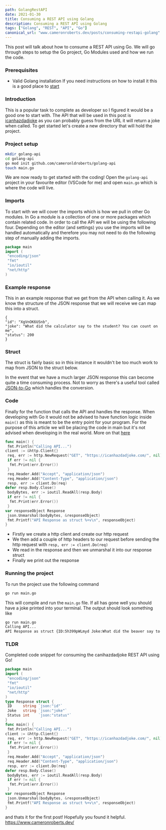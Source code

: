 ```yaml
---
path: GolangRestAPI
date: 2021-01-30
title: Consuming a REST API using Golang
description: Consuming a REST API using Golang 
tags: ["Golang", "REST", "API", "Go"]
canonical_url: "www.cameronroberts.dev/posts/consuming-restapi-golang"
---
```


This post will talk about how to consume a REST API using Go. We will go through steps to setup the Go project, Go Modules used and how we run the code.

### Prerequisites
- Valid Golang installation
If you need instructions on how to install it this is a good place to [start](https://golang.org/doc/install)

### Introduction
This is a popular task to complete as developer so I figured it would be a good one to start with. The API that will be used in this post is [icanhazdadjoke](https://medium.com/r/?url=https%3A%2F%2Ficanhazdadjoke.com%2F) as you can probably guess from the URL it will return a joke when called. To get started let's create a new directory that will hold the project.

### Project setup

```bash
mkdir golang-api
cd golang-api
go mod init github.com/cameronldroberts/golang-api
touch main.go
```

We are now ready to get started with the coding! Open the `golang-api` project in your favourite editor (VSCode for me) and open `main.go` which is where the code will live.

### Imports
To start with we will cover the imports which is how we pull in other Go modules. In Go a module is a collection of one or more packages which contain related code. In order to call the API we will be using the following four. Depending on the editor (and settings) you use the imports will be handled automatically and therefore you may not need to do the following step of manually adding the imports.

```Go
package main
import (
 "encoding/json"
 "fmt"
 "io/ioutil"
 "net/http"
)
```
### Example response
This in an example response that we get from the API when calling it. As we know the structure of the JSON response that we will receive we can map this into a struct.

```
{
"id": "XgVnOK6USnb",
"joke": "What did the calculator say to the student? You can count on me",
"status": 200
}
```

### Struct 
The struct is fairly basic so in this instance it wouldn't be too much work to map from JSON to the struct below.

In the event that we have a much larger JSON response this can become quite a time consuming process. Not to worry as there's a useful tool called 
[JSON-to-Go](https://medium.com/r/?url=https%3A%2F%2Fmholt.github.io%2Fjson-to-go%2F) which handles the conversion.

### Code 

Finally for the function that calls the API and handles the response. When developing with Go it would not be advised to have function logic inside `main()` as this is meant to be the entry point for your program. For the purpose of this article we will be placing the code in main but it's not advised when developing in the real world. More on that [here](https://medium.com/r/?url=https%3A%2F%2Fgolang.org%2Fdoc%2Fcode.html)

```Go
func main() {
 fmt.Println("Calling API...")
client := &http.Client{}
 req, err := http.NewRequest("GET", "https://icanhazdadjoke.com/", nil)
 if err != nil {
  fmt.Print(err.Error())
 }
 req.Header.Add("Accept", "application/json")
 req.Header.Add("Content-Type", "application/json")
 resp, err := client.Do(req)
defer resp.Body.Close()
 bodyBytes, err := ioutil.ReadAll(resp.Body)
 if err != nil {
  fmt.Print(err.Error())
 }
var responseObject Response
 json.Unmarshal(bodyBytes, &responseObject)
 fmt.Printf("API Response as struct %+v\n", responseObject)
}
```

- Firstly we create a http client and create our http request
- We then add a couple of http headers to our request before sending the http request with `resp, err := client.Do(req)`
- We read in the response and then we unmarshal it into our response struct
- Finally we print out the response

### Running the project
To run the project use the following command

```bash
go run main.go
```

This will compile and run the `main.go` file. If all has gone well you should have a joke printed into your terminal. The output should look something like


```bash
go run main.go
Calling API...
API Response as struct {ID:5h399pWLmyd Joke:What did the beaver say to the tree? It's been nice gnawing you. Status:200}
```

### TLDR

Completed code snippet for consuming the canihazdadjoke REST API using Go!

```Go
package main
import (
 "encoding/json"
 "fmt"
 "io/ioutil"
 "net/http"
)
type Response struct {
 ID     string `json:"id"`
 Joke   string `json:"joke"`
 Status int    `json:"status"`
}
func main() {
 fmt.Println("Calling API...")
client := &http.Client{}
 req, err := http.NewRequest("GET", "https://icanhazdadjoke.com/", nil)
 if err != nil {
  fmt.Print(err.Error())
 }
 req.Header.Add("Accept", "application/json")
 req.Header.Add("Content-Type", "application/json")
 resp, err := client.Do(req)
defer resp.Body.Close()
 bodyBytes, err := ioutil.ReadAll(resp.Body)
 if err != nil {
  fmt.Print(err.Error())
 }
var responseObject Response
 json.Unmarshal(bodyBytes, &responseObject)
 fmt.Printf("API Response as struct %+v\n", responseObject)
}
```

and thats it for the first post! Hopefully you found it helpful.
https://www.cameronroberts.dev/